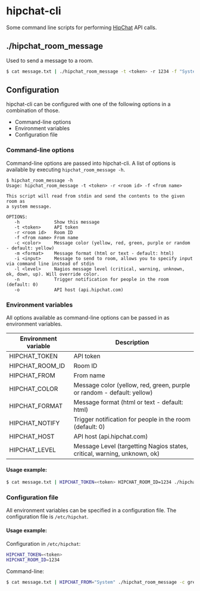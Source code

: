hipchat-cli
===========

Some command line scripts for performing [HipChat][hc] API calls.

./hipchat\_room\_message
-----
Used to send a message to a room.

```bash
$ cat message.txt | ./hipchat_room_message -t <token> -r 1234 -f "System"
```

[hc]: http://www.hipchat.com

Configuration
-----

hipchat-cli can be configured with one of the following options in a combination of those.

* Command-line options
* Environment variables
* Configuration file

### Command-line options

Command-line options are passed into hipchat-cli. A list of options is available by executing ```hipchat_room_message -h```.
```
$ hipchat_room_message -h
Usage: hipchat_room_message -t <token> -r <room id> -f <from name>

This script will read from stdin and send the contents to the given room as
a system message.

OPTIONS:
   -h             Show this message
   -t <token>     API token
   -r <room id>   Room ID
   -f <from name> From name
   -c <color>     Message color (yellow, red, green, purple or random - default: yellow)
   -m <format>    Message format (html or text - default: html)
   -i <input>     Message to send to room, allows you to specify input via command line instead of stdin
   -l <level>     Nagios message level (critical, warning, unknown, ok, down, up). Will override color.
   -n             Trigger notification for people in the room (default: 0)
   -o             API host (api.hipchat.com)
```

### Environment variables

All options available as command-line options can be passed in as environment variables.

Environment variable | Description
-------------------- | -----------
HIPCHAT_TOKEN        | API token
HIPCHAT_ROOM_ID      | Room ID
HIPCHAT_FROM         | From name
HIPCHAT_COLOR        | Message color (yellow, red, green, purple or random - default: yellow)
HIPCHAT_FORMAT       | Message format (html or text - default: html)
HIPCHAT_NOTIFY       | Trigger notification for people in the room (default: 0)
HIPCHAT_HOST         | API host (api.hipchat.com)
HIPCHAT_LEVEL        | Message Level (targetting Nagios states, critical, warning, unknown, ok)

#### Usage example:
```bash
$ cat message.txt | HIPCHAT_TOKEN=<token> HIPCHAT_ROOM_ID=1234 ./hipchat_room_message -f "System"
```

### Configuration file

All environment variables can be specified in a configuration file. The configuration file is ```/etc/hipchat```.

#### Usage example:

Configuration in ```/etc/hipchat```:
```bash
HIPCHAT_TOKEN=<token>
HIPCHAT_ROOM_ID=1234
```

Command-line:
```bash
$ cat message.txt | HIPCHAT_FROM="System" ./hipchat_room_message -c green
```
